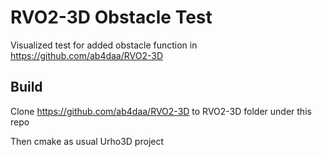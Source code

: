 # RVO2-3D Obstacle Test
Visualized test for added obstacle function in https://github.com/ab4daa/RVO2-3D

## Build
Clone https://github.com/ab4daa/RVO2-3D to RVO2-3D folder under this repo

Then cmake as usual Urho3D project
